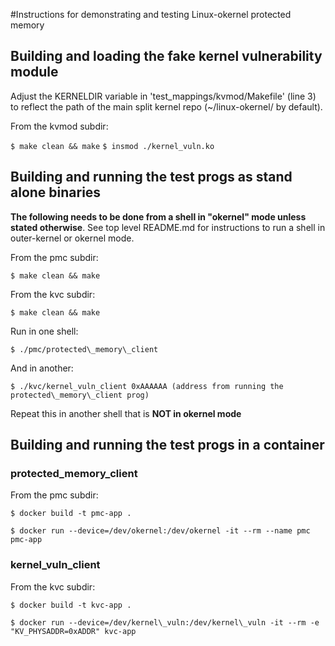 #Instructions for demonstrating and testing Linux-okernel protected memory

## Building and loading the fake kernel vulnerability module

Adjust the KERNELDIR variable in 'test_mappings/kvmod/Makefile' (line
3) to reflect the path of the main split kernel repo (~/linux-okernel/
by default).

From the kvmod subdir:

`$ make clean && make`
`$ insmod ./kernel_vuln.ko`


## Building and running the test progs as stand alone binaries

**The following needs to be done from a shell in "okernel" mode unless
 stated otherwise**. See top level README.md for instructions to run a
 shell in outer-kernel or okernel mode.

From the pmc subdir:

`$ make clean && make`

From the kvc subdir:

`$ make clean && make`

Run in one shell:

`$ ./pmc/protected\_memory\_client`

And in another:

`$ ./kvc/kernel_vuln_client 0xAAAAAA (address from running the protected\_memory\_client prog)`

Repeat this in another shell that is **NOT in okernel mode**


## Building and running the test progs in a container

### protected\_memory\_client

From the pmc subdir:

`$ docker build -t pmc-app .`

`$ docker run --device=/dev/okernel:/dev/okernel -it --rm --name pmc pmc-app`

### kernel\_vuln\_client

From the kvc subdir:

`$ docker build -t kvc-app .`

`$ docker run --device=/dev/kernel\_vuln:/dev/kernel\_vuln -it --rm -e "KV_PHYSADDR=0xADDR" kvc-app`
